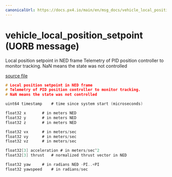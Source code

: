 ```yaml
---
canonicalUrl: https://docs.px4.io/main/en/msg_docs/vehicle_local_position_setpoint
---
```


# vehicle_local_position_setpoint (UORB message)

Local position setpoint in NED frame
Telemetry of PID position controller to monitor tracking.
NaN means the state was not controlled

[source file](https://github.com/PX4/PX4-Autopilot/blob/release/1.13/msg/vehicle_local_position_setpoint.msg)

```c
# Local position setpoint in NED frame
# Telemetry of PID position controller to monitor tracking.
# NaN means the state was not controlled

uint64 timestamp	# time since system start (microseconds)

float32 x		# in meters NED
float32 y		# in meters NED
float32 z		# in meters NED

float32 vx		# in meters/sec
float32 vy		# in meters/sec
float32 vz		# in meters/sec

float32[3] acceleration # in meters/sec^2
float32[3] thrust	# normalized thrust vector in NED

float32 yaw		# in radians NED -PI..+PI
float32 yawspeed	# in radians/sec

```
